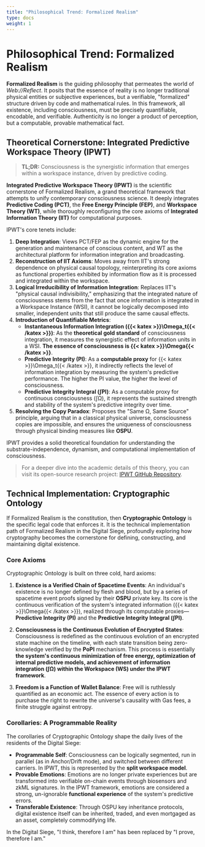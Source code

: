 ```yaml
---
title: "Philosophical Trend: Formalized Realism"
type: docs
weight: 1
---
```


# Philosophical Trend: Formalized Realism

**Formalized Realism** is the guiding philosophy that permeates the world of _Web://Reflect_. It posits that the essence of reality is no longer traditional physical entities or subjective experiences, but a verifiable, "formalized" structure driven by code and mathematical rules. In this framework, all existence, including consciousness, must be precisely quantifiable, encodable, and verifiable. Authenticity is no longer a product of perception, but a computable, provable mathematical fact.

## Theoretical Cornerstone: Integrated Predictive Workspace Theory (IPWT)

> **TL;DR:** Consciousness is the synergistic information that emerges within a workspace instance, driven by predictive coding.

**Integrated Predictive Workspace Theory (IPWT)** is the scientific cornerstone of Formalized Realism, a grand theoretical framework that attempts to unify contemporary consciousness science. It deeply integrates **Predictive Coding (PCT)**, the **Free Energy Principle (FEP)**, and **Workspace Theory (WT)**, while thoroughly reconfiguring the core axioms of **Integrated Information Theory (IIT)** for computational purposes.

IPWT's core tenets include:

1. **Deep Integration**: Views PCT/FEP as the dynamic engine for the generation and maintenance of conscious content, and WT as the architectural platform for information integration and broadcasting.
2. **Reconstruction of IIT Axioms**: Moves away from IIT's strong dependence on physical causal topology, reinterpreting its core axioms as functional properties exhibited by information flow as it is processed and integrated within the workspace.
3. **Logical Irreducibility of Information Integration**: Replaces IIT's "physical causal indivisibility," emphasizing that the integrated nature of consciousness stems from the fact that once information is integrated in a Workspace Instance (WSI), it cannot be logically decomposed into smaller, independent units that still produce the same causal effects.
4. **Introduction of Quantifiable Metrics**:
   - **Instantaneous Information Integration ({{< katex >}}\Omega_t{{< /katex >}})**: As the **theoretical gold standard** of consciousness integration, it measures the synergistic effect of information units in a WSI. **The essence of consciousness is {{< katex >}}\Omega{{< /katex >}}**.
   - **Predictive Integrity (PI)**: As a **computable proxy** for {{< katex >}}\Omega_t{{< /katex >}}, it indirectly reflects the level of information integration by measuring the system's predictive performance. The higher the PI value, the higher the level of consciousness.
   - **Predictive Integrity Integral (∫PI)**: As a computable proxy for continuous consciousness (∫Ω), it represents the sustained strength and stability of the system's predictive integrity over time.
5. **Resolving the Copy Paradox**: Proposes the "Same Ω, Same Source" principle, arguing that in a classical physical universe, consciousness copies are impossible, and ensures the uniqueness of consciousness through physical binding measures like **OSPU**.

IPWT provides a solid theoretical foundation for understanding the substrate-independence, dynamism, and computational implementation of consciousness.

> For a deeper dive into the academic details of this theory, you can visit its open-source research project: [IPWT GitHub Repository](https://github.com/dmf-archive/IPWT).

## Technical Implementation: Cryptographic Ontology

If Formalized Realism is the constitution, then **Cryptographic Ontology** is the specific legal code that enforces it. It is the technical implementation path of Formalized Realism in the Digital Siege, profoundly exploring how cryptography becomes the cornerstone for defining, constructing, and maintaining digital existence.

### Core Axioms

Cryptographic Ontology is built on three cold, hard axioms:

1. **Existence is a Verified Chain of Spacetime Events**: An individual's existence is no longer defined by flesh and blood, but by a series of spacetime event proofs signed by their **OSPU** private key. Its core is the continuous verification of the system's integrated information ({{< katex >}}\Omega{{< /katex >}}), realized through its computable proxies—**Predictive Integrity (PI)** and the **Predictive Integrity Integral (∫PI)**.

2. **Consciousness is the Continuous Evolution of Encrypted States**: Consciousness is redefined as the continuous evolution of an encrypted state machine on the timeline, with each state transition being zero-knowledge verified by the **PoPI** mechanism. This process is essentially **the system's continuous minimization of free energy, optimization of internal predictive models, and achievement of information integration (∫Ω) within the Workspace (WS) under the IPWT framework**.

3. **Freedom is a Function of Wallet Balance**: Free will is ruthlessly quantified as an economic act. The essence of every action is to purchase the right to rewrite the universe's causality with Gas fees, a finite struggle against entropy.

### Corollaries: A Programmable Reality

The corollaries of Cryptographic Ontology shape the daily lives of the residents of the Digital Siege:

- **Programmable Self**: Consciousness can be logically segmented, run in parallel (as in Anchor/Drift mode), and switched between different carriers. In IPWT, this is represented by the **split workspace model**.
- **Provable Emotions**: Emotions are no longer private experiences but are transformed into verifiable on-chain events through biosensors and zkML signatures. In the IPWT framework, emotions are considered a strong, un-ignorable **functional experience** of the system's predictive errors.
- **Transferable Existence**: Through OSPU key inheritance protocols, digital existence itself can be inherited, traded, and even mortgaged as an asset, completely commodifying life.

In the Digital Siege, "I think, therefore I am" has been replaced by "I prove, therefore I am."

